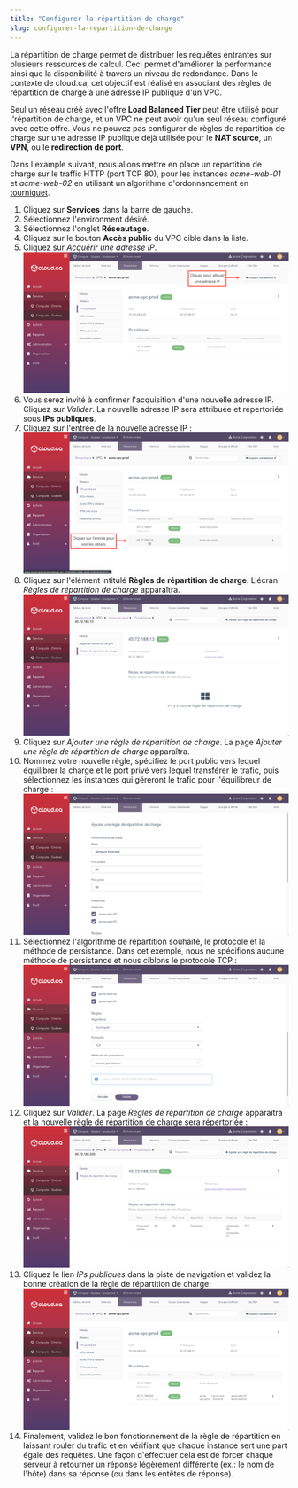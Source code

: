 ```yaml
---
title: "Configurer la répartition de charge"
slug: configurer-la-repartition-de-charge
---
```



La répartition de charge permet de distribuer les requêtes entrantes sur plusieurs ressources de calcul. Ceci permet d'améliorer la performance ainsi que la disponibilité à travers un niveau de redondance. Dans le contexte de cloud.ca, cet objectif est réalisé en associant des règles de répartition de charge à une adresse IP publique d'un VPC.

Seul un réseau créé avec l'offre **Load Balanced Tier** peut être utilisé pour l'répartition de charge, et un VPC ne peut avoir qu'un seul réseau configuré avec cette offre. Vous ne pouvez pas configurer de règles de répartition de charge sur une adresse IP publique déjà utilisée pour le **NAT source**, un **VPN**, ou le **redirection de port**.

<!-- Can add here an explanation of the algorithms and stickiness methods provided by CloudStack. -->

Dans l'example suivant, nous allons mettre en place un répartition de charge sur le traffic HTTP (port TCP 80), pour les instances *acme-web-01* et *acme-web-02* en utilisant un algorithme d'ordonnancement en [tourniquet](https://fr.wikipedia.org/wiki/Round-robin_(informatique)).

1. Cliquez sur **Services** dans la barre de gauche.
1. Sélectionnez l'environment désiré.
1. Sélectionnez l'onglet **Réseautage**.
1. Cliquez sur le bouton **Accès public** du VPC cible dans la liste.
1. Cliquez sur *Acquérir une adresse IP*.
![Acquérir adresse IP](../../assets/cca-load-balancing-1-fr.png)
1. Vous serez invité à confirmer l'acquisition d'une nouvelle adresse IP. Cliquez sur *Valider*. La nouvelle adresse IP sera attribuée et répertoriée sous **IPs publiques**.
1. Cliquez sur l'entrée de la nouvelle adresse IP :
![Adresse acquise](../../assets/cca-load-balancing-2-fr.png)
1. Cliquez sur l'élément intitulé **Règles de répartition de charge**. L'écran *Règles de répartition de charge* apparaîtra.
![Page des règles de répartition](../../assets/cca-load-balancing-3-fr.png)
1. Cliquez sur *Ajouter une règle de répartition de charge*.  La page *Ajouter une règle de répartition de charge* apparaîtra.
1. Nommez votre nouvelle règle, spécifiez le port public vers lequel équilibrer la charge et le port privé vers lequel transférer le trafic, puis sélectionnez les instances qui géreront le trafic pour l'équilibreur de charge :
![Ajouter une règle de répartition, information de base](../../assets/cca-load-balancing-4-fr.png)
1. Sélectionnez l'algorithme de répartition souhaité, le protocole et la méthode de persistance. Dans cet exemple, nous ne spécifions aucune méthode de persistance et nous ciblons le protocole TCP :
![Ajouter une règle de répartition, règles](../../assets/cca-load-balancing-5-fr.png)
1. Cliquez sur *Valider*. La page *Règles de répartition de charge* apparaîtra et la nouvelle règle de répartition de charge sera répertoriée :
![Règle de répartition de charge crée](../../assets/cca-load-balancing-6-fr.png)
1. Cliquez le lien *IPs publiques* dans la piste de navigation et validez la bonne création de la règle de répartition de charge:
![Liste des adresses IP publiques](../../assets/cca-load-balancing-7-fr.png)
1. Finalement, validez le bon fonctionnement de la règle de répartition en laissant rouler du trafic et en vérifiant que chaque instance sert une part égale des requêtes. Une façon d'effectuer cela est de forcer chaque serveur à retourner un réponse légèrement différente (ex.: le nom de l'hôte) dans sa réponse (ou dans les entêtes de réponse).
